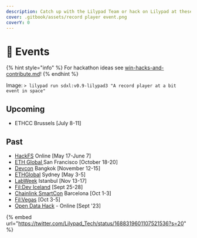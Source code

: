```yaml
---
description: Catch up with the Lilypad Team or hack on Lilypad at these events!
cover: .gitbook/assets/record player event.png
coverY: 0
---
```


# 📅 Events

{% hint style="info" %}
For hackathon ideas see [win-hacks-and-contribute.md](win-hacks-and-contribute.md "mention")!
{% endhint %}

Image: `> lilypad run sdxl:v0.9-lilypad3 "A record player at a bit event in space"`

## Upcoming

* ETHCC Brussels \[July 8-11]

## Past

* [HackFS](https://ethglobal.com/events/hackfs2024) Online \[May 17-June 7]
* [ETH Global ](https://ethglobal.com/events/sanfrancisco2024)San Francisco \[October 18-20]
* [Devcon](https://devcon.org/) Bangkok \[November 12-15]
* [ETHGlobal](https://ethglobal.com/events/sydney) Sydney \[May 3-5]
* [LabWeek](https://twitter.com/protocollabs/status/1694728785189540063?s=20) Istanbul \[Nov 13-17]
* [Fil:Dev Iceland](https://fildev.io) \[Sept 25-28]
* [Chainlink SmartCon](https://smartcon.chain.link/) Barcelona \[Oct 1-3]
* [Fil:Vegas](https://fil-vegas.io) \[Oct 3-5]
* [Open Data Hack](https://twitter.com/Lilypad\_Tech/status/1688319601107521536?ref\_src=twsrc%5Etfw%7Ctwcamp%5Etweetembed%7Ctwterm%5E1688319601107521536%7Ctwgr%5E2f6c362765cea6018c3db4cc5bce5e710baa50fd%7Ctwcon%5Es1\_\&ref\_url=https%3A%2F%2Fcdn.iframe.ly%2FodriGT3%3Fapp%3D1) - Online \[Sept '23]

{% embed url="https://twitter.com/Lilypad_Tech/status/1688319601107521536?s=20" %}
